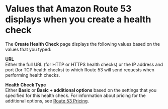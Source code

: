 # Values that Amazon Route 53 displays when you create a health check<a name="health-checks-creating-values-displayed"></a>

The **Create Health Check** page displays the following values based on the values that you typed: 

**URL**  
Either the full URL \(for HTTP or HTTPS health checks\) or the IP address and port \(for TCP health checks\) to which Route 53 will send requests when performing health checks\.

**Health Check Type**  
Either **Basic** or **Basic \+ additional options** based on the settings that you specified for this health check\. For information about pricing for the additional options, see [Route 53 Pricing](https://aws.amazon.com/route53/pricing/)\.